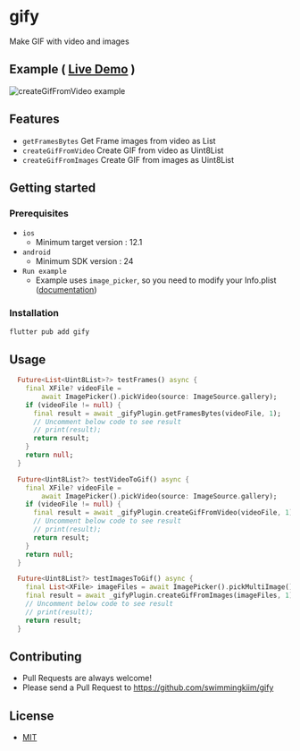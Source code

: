 # gify

Make GIF with video and images

## Example ( [Live Demo](https://swimmingkiim.github.io/gif_maker/) )

![createGifFromVideo example](https://github.com/swimmingkiim/blog-comments/blob/main/assets/images/gify_create_gif_from_video_example.gif?raw=true)

## Features

- `getFramesBytes` Get Frame images from video as List<Uint8List>
- `createGifFromVideo` Create GIF from video as Uint8List
- `createGifFromImages` Create GIF from images as Uint8List

## Getting started

### Prerequisites

- `ios`
  - Minimum target version : 12.1
- `android`
  - Minimum SDK version : 24
- `Run example`
  - Example uses `image_picker`, so you need to modify your Info.plist ([documentation](https://pub.dev/packages/image_picker#ios))

### Installation

```bash
flutter pub add gify
```

## Usage

```dart
  Future<List<Uint8List>?> testFrames() async {
    final XFile? videoFile =
        await ImagePicker().pickVideo(source: ImageSource.gallery);
    if (videoFile != null) {
      final result = await _gifyPlugin.getFramesBytes(videoFile, 1);
      // Uncomment below code to see result
      // print(result);
      return result;
    }
    return null;
  }

  Future<Uint8List?> testVideoToGif() async {
    final XFile? videoFile =
        await ImagePicker().pickVideo(source: ImageSource.gallery);
    if (videoFile != null) {
      final result = await _gifyPlugin.createGifFromVideo(videoFile, 1);
      // Uncomment below code to see result
      // print(result);
      return result;
    }
    return null;
  }

  Future<Uint8List?> testImagesToGif() async {
    final List<XFile> imageFiles = await ImagePicker().pickMultiImage();
    final result = await _gifyPlugin.createGifFromImages(imageFiles, 1);
    // Uncomment below code to see result
    // print(result);
    return result;
  }
```

## Contributing

- Pull Requests are always welcome!
- Please send a Pull Request to https://github.com/swimmingkiim/gify

## License

- [MIT](https://github.com/swimmingkiim/gify/blob/main/LICENSE)
